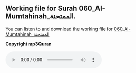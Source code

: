 
## Working file for Surah 060_Al-Mumtahinah_الممتحنة.

You can listen to and download the working file for [060_Al-Mumtahinah_الممتحنة](https://server13.mp3quran.net/husr/060.mp3)

**Copyright mp3Quran**

<audio controls src="https://server13.mp3quran.net/husr/060.mp3"></audio>
